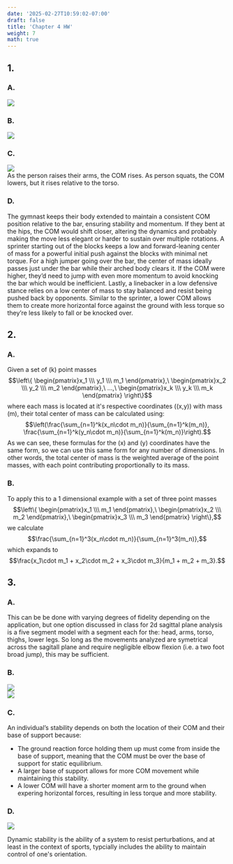 ```yaml
---
date: '2025-02-27T10:59:02-07:00'
draft: false
title: 'Chapter 4 HW'
weight: 7
math: true
---
```


## 1.

### A.
<div class="rounded-lg float-left max-w-xs mr-4">
    <img src="/images/kin325r/hw4p1a.jpg" alt=" ">
</div>
<div class="clear-both"></div>

### B.

<div class="rounded-lg float-left max-w-xs mr-4">
    <img src="/images/kin325r/hw4p1b.jpg" alt=" ">
</div>
<div class="clear-both"></div>

### C.

<div class="rounded-lg float-left max-w-s mr-4">
    <img src="/images/kin325r/hw4p1c.jpg" alt=" ">
</div>
<div class="clear-both"></div>
As the person raises their arms, the COM rises. As person squats, the COM lowers, but it rises relative to the torso.

### D.

The gymnast keeps their body extended to maintain a consistent COM position relative to the bar, ensuring stability and momentum. If they bent at the hips, the COM would shift closer, altering the dynamics and probably making the move less elegant or harder to sustain over multiple rotations. A sprinter starting out of the blocks keeps a low and forward-leaning center of mass for a powerful initial push against the blocks with minimal net torque. For a high jumper going over the bar, the center of mass ideally passes just under the bar while their arched body clears it. If the COM were higher, they’d need to jump with even more momentum to avoid knocking the bar which would be inefficient. Lastly, a linebacker in a low defensive stance relies on a low center of mass to stay balanced and resist being pushed back by opponents. Similar to the sprinter, a lower COM allows them to create more horizontal force against the ground with less torque so they’re less likely to fall or be knocked over. 

## 2.

### A.

Given a set of \(k\) point masses
$$\left\{ \begin{pmatrix}x_1 \\\ y_1 \\\ m_1 \end{pmatrix},\ \begin{pmatrix}x_2 \\\ y_2 \\\ m_2 \end{pmatrix},\ ...,\ \begin{pmatrix}x_k \\\ y_k \\\ m_k \end{pmatrix} \right\}$$
where each mass is located at it's respective coordinates \((x,y)\) with mass \(m\), their total center of mass can be calculated using:
$$\left(\frac{\sum_{n=1}^k(x_n\cdot m_n)}{\sum_{n=1}^k(m_n)}, \frac{\sum_{n=1}^k(y_n\cdot m_n)}{\sum_{n=1}^k(m_n)}\right).$$
As we can see, these formulas for the \(x\) and \(y\) coordinates have the same form, so we can use this same form for any number of dimensions. In other words, the total center of mass is the weighted average of the point masses, with each point contributing proportionally to its mass.

### B.

To apply this to a 1 dimensional example with a set of three point masses
$$\left\{ \begin{pmatrix}x_1 \\\ m_1 \end{pmatrix},\ \begin{pmatrix}x_2 \\\ m_2 \end{pmatrix},\ \begin{pmatrix}x_3 \\\ m_3 \end{pmatrix} \right\},$$
we calculate
$$\frac{\sum_{n=1}^3(x_n\cdot m_n)}{\sum_{n=1}^3(m_n)},$$
which expands to
$$\frac{x_1\cdot m_1 + x_2\cdot m_2 + x_3\cdot m_3}{m_1 + m_2 + m_3}.$$

## 3.

### A.

This can be be done with varying degrees of fidelity depending on the application, but one option discussed in class for 2d sagittal plane analysis is a five segment model with a segment each for the: head, arms, torso, thighs, lower legs. So long as the movements analyzed are symetrical across the sagitall plane and require negligible elbow flexion (i.e. a two foot broad jump), this may be sufficient. 

### B.

<div class="rounded-lg float-left max-w-40 mr-4">
    <img src="/images/kin325r/hw4p3b.jpg" alt=" ">
</div>
<div class="rounded-lg float-left max-w-xs mr-4">
    <img src="/images/kin325r/hw4p3b.png" alt=" ">
</div>
<div class="clear-both"></div>


### C.

An individual’s stability depends on both the location of their COM and their base of support because:
- The ground reaction force holding them up must come from inside the base of support, meaning that the COM must be over the base of support for static equilibrium.
- A larger base of support allows for more COM movement while maintaining this stability.
- A lower COM will have a shorter moment arm to the ground when expering horizontal forces, resulting in less torque and more stability.

### D.

<div class="rounded-lg float-left max-w-xs mr-4">
    <img src="/images/kin325r/hw4p3d.jpg" alt=" ">
</div>
<div class="clear-both"></div>

Dynamic stability is the ability of a system to resist perturbations, and at least in the context of sports, typcially includes the ability to maintain control of one's orientation.
